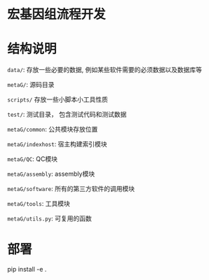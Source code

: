 # 宏基因组流程开发

# 结构说明

`data/`: 存放一些必要的数据, 例如某些软件需要的必须数据以及数据库等

`metaG/`: 源码目录

`scripts/` 存放一些小脚本小工具性质

`test/`: 测试目录， 包含测试代码和测试数据

`metaG/common`: 公共模块存放位置

`metaG/indexhost`: 宿主构建索引模块

`metaG/QC`: QC模块

`metaG/assembly`: assembly模块

`metaG/software`: 所有的第三方软件的调用模块

`metaG/tools`: 工具模块

`metaG/utils.py`: 可复用的函数

# 部署
pip install -e .